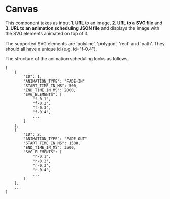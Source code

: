 # Canvas

This component takes as input **1. URL** to an image, **2. URL to a SVG file** and **3. URL to an animation scheduling JSON file** and displays the image with the SVG elements animated on top of it. 

The supported SVG elements are 'polyline', 'polygon', 'rect' and 'path'. They should all have a unique id (e.g. id="f-0.4").

The structure of the animation scheduling looks as follows, 

    [
        {
            "ID": 1,
            "ANIMATION_TYPE": "FADE-IN"
            "START_TIME_IN_MS": 500,
            "END_TIME_IN_MS": 2000,
            "SVG_ELEMENTS": [
                "f-0.1", 
                "f-0.2", 
                "f-0.3", 
                "f-0.4", 
                ...
            ]
        },
        {
            "ID": 2,
            "ANIMATION_TYPE": "FADE-OUT"
            "START_TIME_IN_MS": 1500,
            "END_TIME_IN_MS": 3500,
            "SVG_ELEMENTS": [
                "r-0.1", 
                "r-0.2", 
                "r-0.3", 
                "r-0.4", 
                ...
            ]
        },
        ...
    ]
